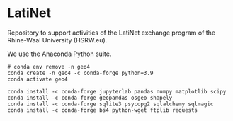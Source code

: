 # LatiNet
Repository to support activities of the LatiNet exchange program of the Rhine-Waal University (HSRW.eu).

We use the Anaconda Python suite.

```
# conda env remove -n geo4
conda create -n geo4 -c conda-forge python=3.9
conda activate geo4

conda install -c conda-forge jupyterlab pandas numpy matplotlib scipy
conda install -c conda-forge geopandas osgeo shapely
conda install -c conda-forge sqlite3 psycopg2 sqlalchemy sqlmagic
conda install -c conda-forge bs4 python-wget ftplib requests
```
